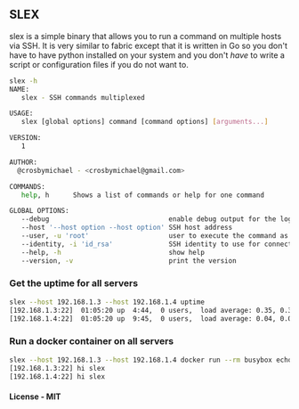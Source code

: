 ## SLEX

slex is a simple binary that allows you to run a command on multiple hosts via SSH.
It is very similar to fabric except that it is written in Go so you don't have to 
have python installed on your system and you don't *have* to write a script or 
configuration files if you do not want to.


```bash
slex -h
NAME:
   slex - SSH commands multiplexed

USAGE:
   slex [global options] command [command options] [arguments...]

VERSION:
   1

AUTHOR:
  @crosbymichael - <crosbymichael@gmail.com>

COMMANDS:
   help, h      Shows a list of commands or help for one command

GLOBAL OPTIONS:
   --debug                              enable debug output for the logs
   --host '--host option --host option' SSH host address
   --user, -u 'root'                    user to execute the command as
   --identity, -i 'id_rsa'              SSH identity to use for connecting to the host
   --help, -h                           show help
   --version, -v                        print the version
```

### Get the uptime for all servers
```bash
slex --host 192.168.1.3 --host 192.168.1.4 uptime
[192.168.1.3:22]  01:05:20 up  4:44,  0 users,  load average: 0.35, 0.39, 0.33
[192.168.1.4:22]  01:05:20 up  9:45,  0 users,  load average: 0.04, 0.07, 0.06
```

### Run a docker container on all servers
```bash
slex --host 192.168.1.3 --host 192.168.1.4 docker run --rm busybox echo "hi slex"
[192.168.1.3:22] hi slex
[192.168.1.4:22] hi slex
```

#### License - MIT
